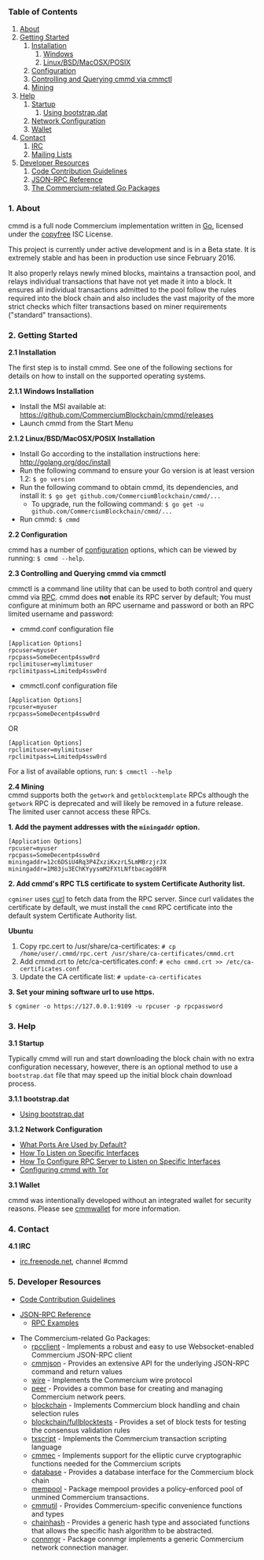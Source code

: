 ### Table of Contents
1. [About](#About)
2. [Getting Started](#GettingStarted)
    1. [Installation](#Installation)
        1. [Windows](#WindowsInstallation)
        2. [Linux/BSD/MacOSX/POSIX](#PosixInstallation)
    2. [Configuration](#Configuration)
    3. [Controlling and Querying cmmd via cmmctl](#CmmctlConfig)
    4. [Mining](#Mining)
3. [Help](#Help)
    1. [Startup](#Startup)
        1. [Using bootstrap.dat](#BootstrapDat)
    2. [Network Configuration](#NetworkConfig)
    3. [Wallet](#Wallet)
4. [Contact](#Contact)
    1. [IRC](#ContactIRC)
    2. [Mailing Lists](#MailingLists)
5. [Developer Resources](#DeveloperResources)
    1. [Code Contribution Guidelines](#ContributionGuidelines)
    2. [JSON-RPC Reference](#JSONRPCReference)
    3. [The Commercium-related Go Packages](#GoPackages)

<a name="About" />

### 1. About
cmmd is a full node Commercium implementation written in [Go](http://golang.org),
licensed under the [copyfree](http://www.copyfree.org) ISC License.

This project is currently under active development and is in a Beta state. It is
extremely stable and has been in production use since February 2016.

It also properly relays newly mined blocks, maintains a transaction pool, and
relays individual transactions that have not yet made it into a block. It
ensures all individual transactions admitted to the pool follow the rules
required into the block chain and also includes the vast majority of the more
strict checks which filter transactions based on miner requirements ("standard"
transactions).

<a name="GettingStarted" />

### 2. Getting Started

<a name="Installation" />

**2.1 Installation**<br />

The first step is to install cmmd.  See one of the following sections for
details on how to install on the supported operating systems.

<a name="WindowsInstallation" />

**2.1.1 Windows Installation**<br />

* Install the MSI available at: https://github.com/CommerciumBlockchain/cmmd/releases
* Launch cmmd from the Start Menu

<a name="PosixInstallation" />

**2.1.2 Linux/BSD/MacOSX/POSIX Installation**<br />

* Install Go according to the installation instructions here: http://golang.org/doc/install
* Run the following command to ensure your Go version is at least version 1.2: `$ go version`
* Run the following command to obtain cmmd, its dependencies, and install it: `$ go get github.com/CommerciumBlockchain/cmmd/...`<br />
  * To upgrade, run the following command: `$ go get -u github.com/CommerciumBlockchain/cmmd/...`
* Run cmmd: `$ cmmd`

<a name="Configuration" />

**2.2 Configuration**<br />

cmmd has a number of [configuration](http://godoc.org/github.com/CommerciumBlockchain/cmmd)
options, which can be viewed by running: `$ cmmd --help`.

<a name="CmmctlConfig" />

**2.3 Controlling and Querying cmmd via cmmctl**<br />

cmmctl is a command line utility that can be used to both control and query cmmd
via [RPC](http://www.wikipedia.org/wiki/Remote_procedure_call).  cmmd does
**not** enable its RPC server by default;  You must configure at minimum both an
RPC username and password or both an RPC limited username and password:

* cmmd.conf configuration file
```
[Application Options]
rpcuser=myuser
rpcpass=SomeDecentp4ssw0rd
rpclimituser=mylimituser
rpclimitpass=Limitedp4ssw0rd
```
* cmmctl.conf configuration file
```
[Application Options]
rpcuser=myuser
rpcpass=SomeDecentp4ssw0rd
```
OR
```
[Application Options]
rpclimituser=mylimituser
rpclimitpass=Limitedp4ssw0rd
```
For a list of available options, run: `$ cmmctl --help`

<a name="Mining" />

**2.4 Mining**<br />
cmmd supports both the `getwork` and `getblocktemplate` RPCs although the
`getwork` RPC is deprecated and will likely be removed in a future release.
The limited user cannot access these RPCs.<br />

**1. Add the payment addresses with the `miningaddr` option.**<br />

```
[Application Options]
rpcuser=myuser
rpcpass=SomeDecentp4ssw0rd
miningaddr=12c6DSiU4Rq3P4ZxziKxzrL5LmMBrzjrJX
miningaddr=1M83ju3EChKYyysmM2FXtLNftbacagd8FR
```

**2. Add cmmd's RPC TLS certificate to system Certificate Authority list.**<br />

`cgminer` uses [curl](http://curl.haxx.se/) to fetch data from the RPC server.
Since curl validates the certificate by default, we must install the `cmmd` RPC
certificate into the default system Certificate Authority list.

**Ubuntu**<br />

1. Copy rpc.cert to /usr/share/ca-certificates: `# cp /home/user/.cmmd/rpc.cert /usr/share/ca-certificates/cmmd.crt`<br />
2. Add cmmd.crt to /etc/ca-certificates.conf: `# echo cmmd.crt >> /etc/ca-certificates.conf`<br />
3. Update the CA certificate list: `# update-ca-certificates`<br />

**3. Set your mining software url to use https.**<br />

`$ cgminer -o https://127.0.0.1:9109 -u rpcuser -p rpcpassword`

<a name="Help" />

### 3. Help

<a name="Startup" />

**3.1 Startup**<br />

Typically cmmd will run and start downloading the block chain with no extra
configuration necessary, however, there is an optional method to use a
`bootstrap.dat` file that may speed up the initial block chain download process.

<a name="BootstrapDat" />

**3.1.1 bootstrap.dat**<br />
* [Using bootstrap.dat](https://github.com/CommerciumBlockchain/cmmd/tree/master/docs/using_bootstrap_dat.md)

<a name="NetworkConfig" />

**3.1.2 Network Configuration**<br />
* [What Ports Are Used by Default?](https://github.com/CommerciumBlockchain/cmmd/tree/master/docs/default_ports.md)
* [How To Listen on Specific Interfaces](https://github.com/CommerciumBlockchain/cmmd/tree/master/docs/configure_peer_server_listen_interfaces.md)
* [How To Configure RPC Server to Listen on Specific Interfaces](https://github.com/CommerciumBlockchain/cmmd/tree/master/docs/configure_rpc_server_listen_interfaces.md)
* [Configuring cmmd with Tor](https://github.com/CommerciumBlockchain/cmmd/tree/master/docs/configuring_tor.md)

<a name="Wallet" />

**3.1 Wallet**<br />

cmmd was intentionally developed without an integrated wallet for security
reasons.  Please see [cmmwallet](https://github.com/CommerciumBlockchain/cmmwallet) for more
information.

<a name="Contact" />

### 4. Contact

<a name="ContactIRC" />

**4.1 IRC**<br />
* [irc.freenode.net](irc://irc.freenode.net), channel #cmmd

<a name="DeveloperResources" />

### 5. Developer Resources

<a name="ContributionGuidelines" />

* [Code Contribution Guidelines](https://github.com/CommerciumBlockchain/cmmd/tree/master/docs/code_contribution_guidelines.md)
<a name="JSONRPCReference" />

* [JSON-RPC Reference](https://github.com/CommerciumBlockchain/cmmd/tree/master/docs/json_rpc_api.md)
    * [RPC Examples](https://github.com/CommerciumBlockchain/cmmd/tree/master/docs/json_rpc_api.md#ExampleCode)
<a name="GoPackages" />

* The Commercium-related Go Packages:
  * [rpcclient](https://github.com/CommerciumBlockchain/cmmd/tree/master/rpcclient) - Implements a
    robust and easy to use Websocket-enabled Commercium JSON-RPC client
  * [cmmjson](https://github.com/CommerciumBlockchain/cmmd/tree/master/cmmjson) - Provides an extensive API
    for the underlying JSON-RPC command and return values
  * [wire](https://github.com/CommerciumBlockchain/cmmd/tree/master/wire) - Implements the
    Commercium wire protocol
  * [peer](https://github.com/CommerciumBlockchain/cmmd/tree/master/peer) -
    Provides a common base for creating and managing Commercium network peers.
  * [blockchain](https://github.com/CommerciumBlockchain/cmmd/tree/master/blockchain) -
    Implements Commercium block handling and chain selection rules
  * [blockchain/fullblocktests](https://github.com/CommerciumBlockchain/cmmd/tree/master/blockchain/fullblocktests) -
    Provides a set of block tests for testing the consensus validation rules
  * [txscript](https://github.com/CommerciumBlockchain/cmmd/tree/master/txscript) -
    Implements the Commercium transaction scripting language
  * [cmmec](https://github.com/CommerciumBlockchain/cmmd/tree/master/cmmec) - Implements
    support for the elliptic curve cryptographic functions needed for the
    Commercium scripts
  * [database](https://github.com/CommerciumBlockchain/cmmd/tree/master/database) -
    Provides a database interface for the Commercium block chain
  * [mempool](https://github.com/CommerciumBlockchain/cmmd/tree/master/mempool) -
    Package mempool provides a policy-enforced pool of unmined Commercium
    transactions.
  * [cmmutil](https://github.com/CommerciumBlockchain/cmmd/tree/master/cmmutil) - Provides
    Commercium-specific convenience functions and types
  * [chainhash](https://github.com/CommerciumBlockchain/cmmd/tree/master/chaincfg/chainhash) -
    Provides a generic hash type and associated functions that allows the
    specific hash algorithm to be abstracted.
  * [connmgr](https://github.com/CommerciumBlockchain/cmmd/tree/master/connmgr) -
    Package connmgr implements a generic Commercium network connection manager.
